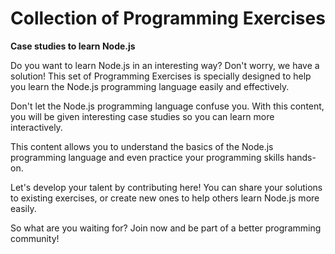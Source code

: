 # Collection of Programming Exercises
**Case studies to learn Node.js**

Do you want to learn Node.js in an interesting way? Don't worry, we have a solution! This set of Programming Exercises is specially designed to help you learn the Node.js programming language easily and effectively.

Don't let the Node.js programming language confuse you. With this content, you will be given interesting case studies so you can learn more interactively.

This content allows you to understand the basics of the Node.js programming language and even practice your programming skills hands-on.

Let's develop your talent by contributing here! You can share your solutions to existing exercises, or create new ones to help others learn Node.js more easily.

So what are you waiting for? Join now and be part of a better programming community!
